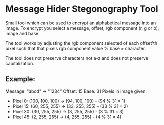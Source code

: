 # Message Hider Stegonography Tool

Small tool which can be used to encrypt an alphabetical message into an image. To encrypt you select a message, offset, rgb component (r, g or b), image and base.   

The tool works by adjusting the rgb component selected of each offset'th pixel such that that pixels rgb component value % base = character. 

The tool does not preserve characters not a-z and does not preserve capitalization.

## Example:
Message: "abcd" -> "1234"
Offset: 15
Base: 31
Pixels in image given:
- Pixel 0: (100, 100, 100) -> (94, 100, 100) - (94 % 31 = 1)
- Pixel 15: (60, 255, 255) -> (33, 255, 255) - (33 % 31 = 2)
- Pixel 30: (30, 255, 255) -> (3, 255, 255) - (3 % 31 = 3)
- Pixel 45: (2, 255, 255) -> (4, 255, 255) - (4 % 31 =  4)